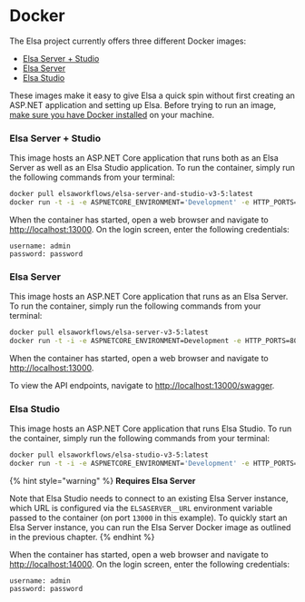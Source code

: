# Docker

The Elsa project currently offers three different Docker images:

* [Elsa Server + Studio](https://hub.docker.com/repository/docker/elsaworkflows/elsa-server-and-studio-v3/general)
* [Elsa Server](https://hub.docker.com/repository/docker/elsaworkflows/elsa-server-v3/general)
* [Elsa Studio](https://hub.docker.com/repository/docker/elsaworkflows/elsa-studio-v3/general)

These images make it easy to give Elsa a quick spin without first creating an ASP.NET application and setting up Elsa. Before trying to run an image, [make sure you have Docker installed](https://elsa-workflows.github.io/elsa-documentation/prerequisites.html#docker) on your machine.

### Elsa Server + Studio <a href="#elsa-server-and-studio" id="elsa-server-and-studio"></a>

This image hosts an ASP.NET Core application that runs both as an Elsa Server as well as an Elsa Studio application. To run the container, simply run the following commands from your terminal:

```bash
docker pull elsaworkflows/elsa-server-and-studio-v3-5:latest
docker run -t -i -e ASPNETCORE_ENVIRONMENT='Development' -e HTTP_PORTS=8080 -e HOSTING__BASEURL=http://localhost:13000 -p 13000:8080 elsaworkflows/elsa-server-and-studio-v3-5:latest
```

When the container has started, open a web browser and navigate to [http://localhost:13000](http://localhost:13000/). On the login screen, enter the following credentials:

```shell-session
username: admin
password: password
```

### Elsa Server <a href="#elsa-server" id="elsa-server"></a>

This image hosts an ASP.NET Core application that runs as an Elsa Server. To run the container, simply run the following commands from your terminal:

```bash
docker pull elsaworkflows/elsa-server-v3-5:latest
docker run -t -i -e ASPNETCORE_ENVIRONMENT=Development -e HTTP_PORTS=8080 -e HTTP__BASEURL=http://localhost:13000 -p 13000:8080 elsaworkflows/elsa-server-v3-5:latest
```

When the container has started, open a web browser and navigate to [http://localhost:13000](http://localhost:13000/).

To view the API endpoints, navigate to [http://localhost:13000/swagger](http://localhost:13000/swagger).

### Elsa Studio <a href="#elsa-studio" id="elsa-studio"></a>

This image hosts an ASP.NET Core application that runs Elsa Studio. To run the container, simply run the following commands from your terminal:

```bash
docker pull elsaworkflows/elsa-studio-v3-5:latest
docker run -t -i -e ASPNETCORE_ENVIRONMENT='Development' -e HTTP_PORTS=8080 -e ELSASERVER__URL=http://localhost:13000/elsa/api -p 14000:8080 elsaworkflows/elsa-studio-v3-5:latest
```

{% hint style="warning" %}
**Requires Elsa Server**

Note that Elsa Studio needs to connect to an existing Elsa Server instance, which URL is configured via the `ELSASERVER__URL` environment variable passed to the container (on port `13000` in this example). To quickly start an Elsa Server instance, you can run the Elsa Server Docker image as outlined in the previous chapter.
{% endhint %}

When the container has started, open a web browser and navigate to [http://localhost:14000](http://localhost:14000/). On the login screen, enter the following credentials:

```shell-session
username: admin
password: password
```
